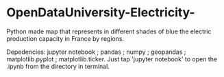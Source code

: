 # OpenDataUniversity-Electricity-
Python made map that represents in different shades of blue the electric production capacity in France by regions.

Depedencies: jupyter notebook ; pandas ; numpy ; geopandas ; matplotlib.pyplot ; matplotlib.ticker.
Just tap 'jupyter notebook' to open the .ipynb from the directory in terminal.



